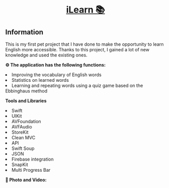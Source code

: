 <h1 align="center"><a href="https://apps.apple.com/il/app/ilearn-%D0%B0%D0%BD%D0%B3%D0%BB%D0%B8%D0%B9%D1%81%D0%BA%D0%B8%D0%B9-" target="_blank">iLearn 📚</a> 

<h2 align="left"> Information </h2> 
<p> This is my first pet project that I have done to make the opportunity to learn English more accessible. Thanks to this project, I gained a lot of new knowledge and used the existing ones. </p>


<p><strong>⚙️ The application has the following functions:</strong></p>
<li> Improving the vocabulary of English words </li>
<li> Statistics on learned words </li> 
<li> Learning and repeating words using a quiz game based on the Ebbinghaus method </li> 

<p>     </p>


<p><strong> Tools and Libraries </strong></p>
<li> Swift  </li>
<li> UIKit </li> 
<li> AVFoundation </li> 
<li> AVFAudio </li> 
<li> StoreKit </li> 
<li> Clean MVC </li> 
<li> API </li> 
<li> Swift Soup </li> 
<li> JSON </li> 
<li> Firebase integration </li> 
<li> SnapKit </li> 
<li> Multi Progress Bar </li> 

<p><strong> 📸 Photo and Video: </strong></p>



